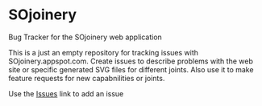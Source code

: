 # SOjoinery
Bug Tracker for the SOjoinery web application 

This is a just an empty repository for tracking issues with SOjoinery.appspot.com.  Create issues to describe problems with the web site or specific generated SVG files for different joints.  Also use it to make feature requests for new capabnilities or joints.

Use the [Issues](https://github.com/marvingreenberg/SOjoinery/issues) link to add an issue
